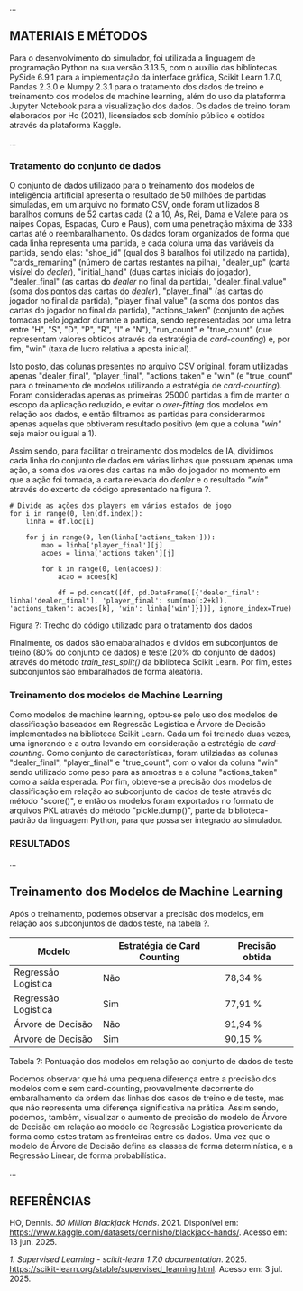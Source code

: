 ...

## MATERIAIS E MÉTODOS

Para o desenvolvimento do simulador, foi utilizada a linguagem de programação
Python na sua versão 3.13.5, com o auxílio das bibliotecas PySide 6.9.1 para a
implementação da interface gráfica, Scikit Learn 1.7.0, Pandas 2.3.0 e Numpy
2.3.1 para o tratamento dos dados de treino e treinamento dos modelos de
machine learning, além do uso da plataforma Jupyter Notebook para a
visualização dos dados. Os dados de treino foram elaborados por Ho (2021),
licensiados sob domínio público e obtidos através da plataforma Kaggle.

...

### Tratamento do conjunto de dados

O conjunto de dados utilizado para o treinamento dos modelos de inteligência
artificial apresenta o resultado de 50 milhões de partidas simuladas, em um
arquivo no formato CSV, onde foram utilizados 8 baralhos comuns de 52 cartas
cada (2 a 10, Ás, Rei, Dama e Valete para os naipes Copas, Espadas, Ouro e
Paus), com uma penetração máxima de 338 cartas até o reembaralhamento. Os dados
foram organizados de forma que cada linha representa uma partida, e cada coluna
uma das variáveis da partida, sendo elas: "shoe_id" (qual dos 8 baralhos foi
utilizado na partida), "cards_remaning" (número de cartas restantes na pilha),
"dealer_up" (carta visível do _dealer_), "initial_hand" (duas cartas iniciais
do jogador), "dealer_final" (as cartas do _dealer_ no final da partida),
"dealer_final_value" (soma dos pontos das cartas do _dealer_), "player_final"
(as cartas do jogador no final da partida), "player_final_value" (a soma dos
pontos das cartas do jogador no final da partida), "actions_taken" (conjunto
de ações tomadas pelo jogador durante a partida, sendo representadas por uma
letra entre "H", "S", "D", "P", "R", "I" e "N"), "run_count" e "true_count"
(que representam valores obtidos através da estratégia de _card-counting_) e,
por fim, "win" (taxa de lucro relativa a aposta inicial).

Isto posto, das colunas presentes no arquivo CSV original, foram utilizadas
apenas "dealer_final", "player_final", "actions_taken" e "win" (e "true_count"
para o treinamento de modelos utilizando a estratégia de _card-counting_).
Foram consideradas apenas as primeiras 25000 partidas a fim de manter o escopo
da aplicação reduzido, e evitar o _over-fitting_ dos modelos em relação aos
dados, e então filtramos as partidas para considerarmos apenas aquelas que
obtiveram resultado positivo (em que a coluna _"win"_ seja maior ou igual a 1).

Assim sendo, para facilitar o treinamento dos modelos de IA, dividimos cada
linha do conjunto de dados em várias linhas que possuam apenas uma ação, a soma
dos valores das cartas na mão do jogador no momento em que a ação foi tomada, a
carta relevada do _dealer_ e o resultado _"win"_ através do excerto de código
apresentado na figura ?.

```
# Divide as ações dos players em vários estados de jogo
for i in range(0, len(df.index)):
    linha = df.loc[i]

    for j in range(0, len(linha['actions_taken'])):
        mao = linha['player_final'][j]
        acoes = linha['actions_taken'][j]

        for k in range(0, len(acoes)):
            acao = acoes[k]

            df = pd.concat([df, pd.DataFrame([{'dealer_final': linha['dealer_final'], 'player_final': sum(mao[:2+k]), 'actions_taken': acoes[k], 'win': linha['win']}])], ignore_index=True)
```
Figura ?: Trecho do código utilizado para o tratamento dos dados

Finalmente, os dados são emabaralhados e dividos em subconjuntos de treino
(80% do conjunto de dados) e teste (20% do conjunto de dados) através do método
_train_test_split()_ da biblioteca Scikit Learn. Por fim, estes subconjuntos
são embaralhados de forma aleatória.

### Treinamento dos modelos de Machine Learning

Como modelos de machine learning, optou-se pelo uso dos modelos de
classificação baseados em Regressão Logística e Árvore de Decisão implementados
na biblioteca Scikit Learn. Cada um foi treinado duas vezes, uma ignorando e a
outra levando em consideração a estratégia de _card-counting_. Como conjunto de
características, foram utilziadas as colunas "dealer_final", "player_final" e
"true_count", com o valor da coluna "win" sendo utilizado como peso para as
amostras e a coluna "actions_taken" como a saída esperada. Por fim, obteve-se
a precisão dos modelos de classificação em relação ao subconjunto de dados de
teste através do método "score()", e então os modelos foram exportados no
formato de arquivos PKL através do método "pickle.dump()", parte da
biblioteca-padrão da linguagem Python, para que possa ser integrado ao
simulador.

### RESULTADOS

...

## Treinamento dos Modelos de Machine Learning

Após o treinamento, podemos observar a precisão dos modelos, em relação aos
subconjuntos de dados teste, na tabela ?.

| Modelo              | Estratégia de Card Counting | Precisão obtida |
| ------------------- | --------------------------- | --------------- |
| Regressão Logística | Não                         | 78,34 %         |
| Regressão Logística | Sim                         | 77,91 %         |
| Árvore de Decisão   | Não                         | 91,94 %         |
| Árvore de Decisão   | Sim                         | 90,15 %         |

Tabela ?: Pontuação dos modelos em relação ao conjunto de dados de teste

Podemos observar que há uma pequena diferença entre a precisão dos modelos com
e sem card-counting, provavelmente decorrente do embaralhamento da ordem das
linhas dos casos de treino e de teste, mas que não representa uma diferença
significativa na prática. Assim sendo, podemos, também, visualizar o aumento de
precisão do modelo de Árvore de Decisão em relação ao modelo de Regressão
Logística proveniente da forma como estes tratam as fronteiras entre os dados.
Uma vez que o modelo de Árvore de Decisão define as classes de forma
determinística, e a Regressão Linear, de forma probabilística. 

...

## REFERÊNCIAS

HO, Dennis. _50 Million Blackjack Hands_. 2021. Disponível em: https://www.kaggle.com/datasets/dennisho/blackjack-hands/. Acesso em: 13 jun. 2025.

_1. Supervised Learning - scikit-learn 1.7.0 documentation_. 2025. https://scikit-learn.org/stable/supervised_learning.html. Acesso em: 3 jul. 2025.
